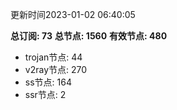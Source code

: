 更新时间2023-01-02 06:40:05

**总订阅: 73**
**总节点: 1560**
**有效节点: 480**
- trojan节点: 44
- v2ray节点: 270
- ss节点: 164
- ssr节点: 2
